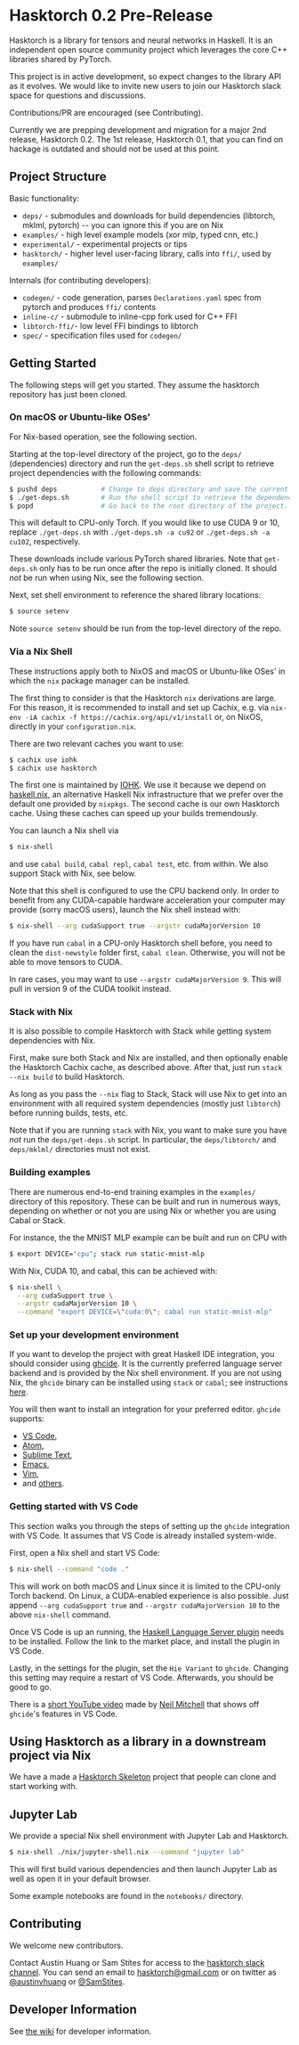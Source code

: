 # Hasktorch 0.2 Pre-Release

Hasktorch is a library for tensors and neural networks in Haskell.
It is an independent open source community project which leverages the core C++ libraries shared by PyTorch.

This project is in active development, so expect changes to the library API as it evolves.
We would like to invite new users to join our Hasktorch slack space for questions and discussions.

Contributions/PR are encouraged (see Contributing).

Currently we are prepping development and migration for a major 2nd release, Hasktorch 0.2.
The 1st release, Hasktorch 0.1, that you can find on hackage is outdated and should not be used at this point.


## Project Structure

Basic functionality:

- `deps/` - submodules and downloads for build dependencies (libtorch, mklml, pytorch) -- you can ignore this if you are on Nix
- `examples/` - high level example models (xor mlp, typed cnn, etc.)
- `experimental/` - experimental projects or tips
- `hasktorch/` - higher level user-facing library, calls into `ffi/`, used by `examples/`

Internals (for contributing developers):

- `codegen/` - code generation, parses `Declarations.yaml` spec from pytorch and produces `ffi/` contents
- `inline-c/` - submodule to inline-cpp fork used for C++ FFI
- `libtorch-ffi/`- low level FFI bindings to libtorch
- `spec/` - specification files used for `codegen/`


## Getting Started

The following steps will get you started.
They assume the hasktorch repository has just been cloned.

### On macOS or Ubuntu-like OSes'

For Nix-based operation, see the following section.

Starting at the top-level directory of the project,
go to the `deps/` (dependencies) directory and run the `get-deps.sh` shell script to retrieve project dependencies with the following commands:

```sh
$ pushd deps           # Change to deps directory and save the current directory.
$ ./get-deps.sh        # Run the shell script to retrieve the dependency.
$ popd                 # Go back to the root directory of the project.
```

This will default to CPU-only Torch.
If you would like to use CUDA 9 or 10,
replace `./get-deps.sh` with `./get-deps.sh -a cu92` or `./get-deps.sh -a cu102`, respectively.

These downloads include various PyTorch shared libraries.
Note that `get-deps.sh` only has to be run once after the repo is initially cloned.
It should *not* be run when using Nix, see the following section.

Next, set shell environment to reference the shared library locations:

```sh
$ source setenv
```

Note `source setenv` should be run from the top-level directory of the repo.

### Via a Nix Shell

These instructions apply both to NixOS and macOS or Ubuntu-like OSes' in which the `nix` package manager can be installed.

The first thing to consider is that the Hasktorch `nix` derivations are large.
For this reason, it is recommended to install and set up Cachix,
e.g. via `nix-env -iA cachix -f https://cachix.org/api/v1/install` or, on NixOS, directly in your `configuration.nix`.

There are two relevant caches you want to use:

```sh
$ cachix use iohk
$ cachix use hasktorch
```

The first one is maintained by [IOHK](https://iohk.io/).
We use it because we depend on [haskell.nix](https://github.com/input-output-hk/haskell.nix),
an alternative Haskell Nix infrastructure that we prefer over the default one provided by `nixpkgs`.
The second cache is our own Hasktorch cache.
Using these caches can speed up your builds tremendously.

You can launch a Nix shell via

```sh
$ nix-shell
```

and use `cabal build`, `cabal repl`, `cabal test`, etc. from within.
We also support Stack with Nix, see below.

Note that this shell is configured to use the CPU backend only.
In order to benefit from any CUDA-capable hardware acceleration your computer may provide (sorry macOS users),
launch the Nix shell instead with:

```sh
$ nix-shell --arg cudaSupport true --argstr cudaMajorVersion 10
```

If you have run `cabal` in a CPU-only Hasktorch shell before,
you need to clean the `dist-newstyle` folder first, `cabal clean`.
Otherwise, you will not be able to move tensors to CUDA.

In rare cases, you may want to use `--argstr cudaMajorVersion 9`.
This will pull in version 9 of the CUDA toolkit instead.


### Stack with Nix

It is also possible to compile Hasktorch with Stack while getting system dependencies with Nix.

First, make sure both Stack and Nix are installed, and then optionally enable
the Hasktorch Cachix cache, as described above. After that, just run
`stack --nix build` to build Hasktorch.

As long as you pass the `--nix` flag to Stack, Stack will use Nix to get into
an environment with all required system dependencies (mostly just `libtorch`)
before running builds, tests, etc.

Note that if you are running `stack` with Nix, you want to make sure you have
_not_ run the `deps/get-deps.sh` script. In particular, the `deps/libtorch/` and
`deps/mklml/` directories must not exist.

### Building examples

There are numerous end-to-end training examples in the `examples/` directory of this repository.
These can be built and run in numerous ways,
depending on whether or not you are using Nix or whether you are using Cabal or Stack.

For instance, the the MNIST MLP example can be built and run on CPU with

```sh
$ export DEVICE="cpu"; stack run static-mnist-mlp
```

With Nix, CUDA 10, and cabal, this can be achieved with:

```sh
$ nix-shell \
  --arg cudaSupport true \
  --argstr cudaMajorVersion 10 \
  --command "export DEVICE=\"cuda:0\"; cabal run static-mnist-mlp"
```

### Set up your development environment

If you want to develop the project with great Haskell IDE integration,
you should consider using [ghcide](https://github.com/digital-asset/ghcide).
It is the currently preferred language server backend and is provided by the Nix shell environment.
If you are not using Nix, the `ghcide` binary can be installed using `stack` or `cabal`;
see instructions [here](https://github.com/digital-asset/ghcide#with-cabal-or-stack).

You will then want to install an integration for your preferred editor. `ghcide` supports:

* [VS Code](https://github.com/digital-asset/ghcide#using-with-vs-code),
* [Atom](https://github.com/digital-asset/ghcide#using-with-atom),
* [Sublime Text](https://github.com/digital-asset/ghcide#using-with-sublime-text),
* [Emacs](https://github.com/digital-asset/ghcide#using-with-emacs),
* [Vim](https://github.com/digital-asset/ghcide#using-with-vimneovim),
* and [others](https://github.com/digital-asset/ghcide).

### Getting started with VS Code

This section walks you through the steps of setting up the `ghcide` integration with VS Code.
It assumes that VS Code is already installed system-wide.

First, open a Nix shell and start VS Code:

```sh
$ nix-shell --command "code ."
```

This will work on both macOS and Linux since it is limited to the CPU-only Torch backend.
On Linux, a CUDA-enabled experience is also possible.
Just append `--arg cudaSupport true` and `--argstr cudaMajorVersion 10` to the above `nix-shell` command.

Once VS Code is up an running,
the [Haskell Language Server plugin](https://marketplace.visualstudio.com/items?itemName=alanz.vscode-hie-server)
needs to be installed.
Follow the link to the market place, and install the plugin in VS Code.

Lastly, in the settings for the plugin, set the `Hie Variant` to `ghcide`.
Changing this setting may require a restart of VS Code.
Afterwards, you should be good to go.

There is a [short YouTube video](https://www.youtube.com/watch?v=WBYWtrKjKcE) made by [Neil Mitchell](https://twitter.com/@ndm_haskell)
that shows off `ghcide`'s features in VS Code.

## Using Hasktorch as a library in a downstream project via Nix

We have a made a [Hasktorch Skeleton](https://github.com/hasktorch/hasktorch-skeleton) project that people can clone and start working with.


## Jupyter Lab

We provide a special Nix shell environment with Jupyter Lab and Hasktorch.

```sh
$ nix-shell ./nix/jupyter-shell.nix --command "jupyter lab"
```

This will first build various dependencies and then launch Jupyter Lab as well as open it in your default browser.

Some example notebooks are found in the `notebooks/` directory.


## Contributing

We welcome new contributors.

Contact Austin Huang or Sam Stites for access to the [hasktorch slack channel][slack].
You can send an email to [hasktorch@gmail.com][email] or on twitter as [@austinvhuang][austin-twitter] or [@SamStites][sam-twitter].

[email]:mailto:hasktorch@gmail.com
[austin-twitter]:https://twitter.com/austinvhuang
[sam-twitter]:https://twitter.com/samstites
[slack]:https://hasktorch.slack.com
[gitter-dh]:https://gitter.im/dataHaskell/Lobby

## Developer Information

See [the wiki](https://github.com/hasktorch/hasktorch/wiki) for developer information.
